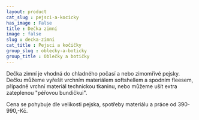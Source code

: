 ```yaml
---
layout: product
cat_slug : pejsci-a-kocicky
has_image : False
title : Dečka zimní
image : false
slug : decka-zimni
cat_title : Pejsci a kočičky
group_slug : oblecky-a-boticky
group_title : Oblečky a botičky
---
```


Dečka zimní je vhodná do chladného počasí a nebo zimomřivé pejsky. Dečku můžeme vyřešit vrchním materiálem softshellem a spodním fleesem, případně vrchní materiál technickou tkaninu, nebo můžeme ušít extra zateplenou "péřovou bundičkui".

Cena se pohybuje dle velikosti pejska, spotřeby materiálu a práce od 390-990,-Kč.

